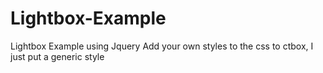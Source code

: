 # Lightbox-Example
Lightbox Example using Jquery
Add your own styles to the css to ctbox, I just put a generic style
